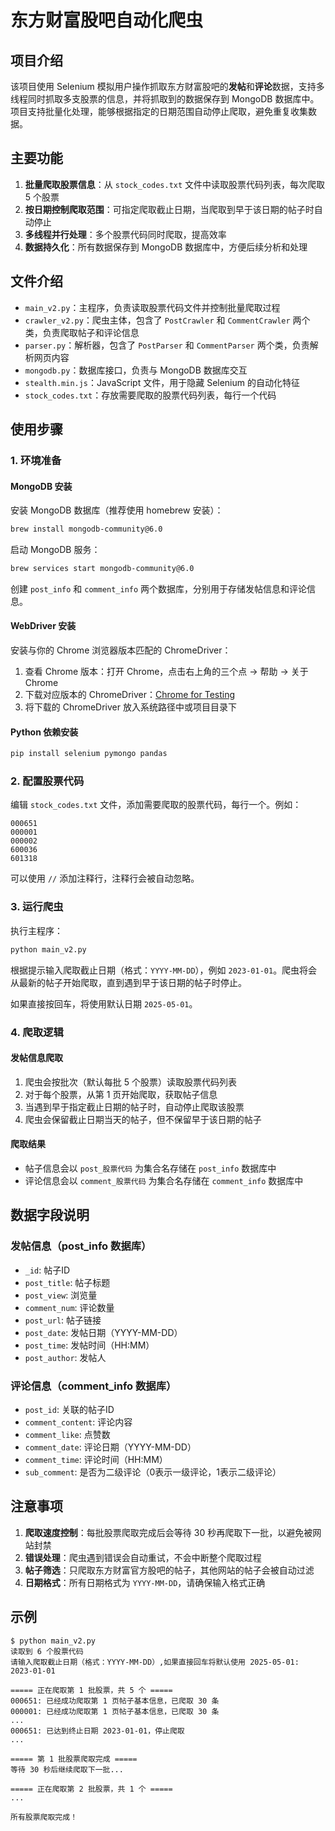 # 东方财富股吧自动化爬虫

## 项目介绍

该项目使用 Selenium 模拟用户操作抓取东方财富股吧的**发帖**和**评论**数据，支持多线程同时抓取多支股票的信息，并将抓取到的数据保存到 MongoDB 数据库中。项目支持批量化处理，能够根据指定的日期范围自动停止爬取，避免重复收集数据。

## 主要功能

1. **批量爬取股票信息**：从 `stock_codes.txt` 文件中读取股票代码列表，每次爬取 5 个股票
2. **按日期控制爬取范围**：可指定爬取截止日期，当爬取到早于该日期的帖子时自动停止
3. **多线程并行处理**：多个股票代码同时爬取，提高效率
4. **数据持久化**：所有数据保存到 MongoDB 数据库中，方便后续分析和处理

## 文件介绍

- `main_v2.py`：主程序，负责读取股票代码文件并控制批量爬取过程
- `crawler_v2.py`：爬虫主体，包含了 `PostCrawler` 和 `CommentCrawler` 两个类，负责爬取帖子和评论信息
- `parser.py`：解析器，包含了 `PostParser` 和 `CommentParser` 两个类，负责解析网页内容
- `mongodb.py`：数据库接口，负责与 MongoDB 数据库交互
- `stealth.min.js`：JavaScript 文件，用于隐藏 Selenium 的自动化特征
- `stock_codes.txt`：存放需要爬取的股票代码列表，每行一个代码

## 使用步骤

### 1. 环境准备

#### MongoDB 安装

安装 MongoDB 数据库（推荐使用 homebrew 安装）：

```bash
brew install mongodb-community@6.0
```

启动 MongoDB 服务：

```bash
brew services start mongodb-community@6.0
```

创建 `post_info` 和 `comment_info` 两个数据库，分别用于存储发帖信息和评论信息。

#### WebDriver 安装

安装与你的 Chrome 浏览器版本匹配的 ChromeDriver：

1. 查看 Chrome 版本：打开 Chrome，点击右上角的三个点 -> 帮助 -> 关于 Chrome
2. 下载对应版本的 ChromeDriver：[Chrome for Testing](https://googlechromelabs.github.io/chrome-for-testing/)
3. 将下载的 ChromeDriver 放入系统路径中或项目目录下

#### Python 依赖安装

```bash
pip install selenium pymongo pandas
```

### 2. 配置股票代码

编辑 `stock_codes.txt` 文件，添加需要爬取的股票代码，每行一个。例如：

```
000651
000001
000002
600036
601318
```

可以使用 `//` 添加注释行，注释行会被自动忽略。

### 3. 运行爬虫

执行主程序：

```bash
python main_v2.py
```

根据提示输入爬取截止日期（格式：`YYYY-MM-DD`），例如 `2023-01-01`。爬虫将会从最新的帖子开始爬取，直到遇到早于该日期的帖子时停止。

如果直接按回车，将使用默认日期 `2025-05-01`。

### 4. 爬取逻辑

#### 发帖信息爬取

1. 爬虫会按批次（默认每批 5 个股票）读取股票代码列表
2. 对于每个股票，从第 1 页开始爬取，获取帖子信息
3. 当遇到早于指定截止日期的帖子时，自动停止爬取该股票
4. 爬虫会保留截止日期当天的帖子，但不保留早于该日期的帖子

#### 爬取结果

- 帖子信息会以 `post_股票代码` 为集合名存储在 `post_info` 数据库中
- 评论信息会以 `comment_股票代码` 为集合名存储在 `comment_info` 数据库中

## 数据字段说明

### 发帖信息（post_info 数据库）

- `_id`: 帖子ID
- `post_title`: 帖子标题
- `post_view`: 浏览量
- `comment_num`: 评论数量
- `post_url`: 帖子链接
- `post_date`: 发帖日期（YYYY-MM-DD）
- `post_time`: 发帖时间（HH:MM）
- `post_author`: 发帖人

### 评论信息（comment_info 数据库）

- `post_id`: 关联的帖子ID
- `comment_content`: 评论内容
- `comment_like`: 点赞数
- `comment_date`: 评论日期（YYYY-MM-DD）
- `comment_time`: 评论时间（HH:MM）
- `sub_comment`: 是否为二级评论（0表示一级评论，1表示二级评论）

## 注意事项

1. **爬取速度控制**：每批股票爬取完成后会等待 30 秒再爬取下一批，以避免被网站封禁
2. **错误处理**：爬虫遇到错误会自动重试，不会中断整个爬取过程
3. **帖子筛选**：只爬取东方财富官方股吧的帖子，其他网站的帖子会被自动过滤
4. **日期格式**：所有日期格式为 `YYYY-MM-DD`，请确保输入格式正确

## 示例

```
$ python main_v2.py
读取到 6 个股票代码
请输入爬取截止日期（格式：YYYY-MM-DD）,如果直接回车将默认使用 2025-05-01: 2023-01-01

===== 正在爬取第 1 批股票，共 5 个 =====
000651: 已经成功爬取第 1 页帖子基本信息，已爬取 30 条
000001: 已经成功爬取第 1 页帖子基本信息，已爬取 30 条
...
000651: 已达到终止日期 2023-01-01，停止爬取
...

===== 第 1 批股票爬取完成 =====
等待 30 秒后继续爬取下一批...

===== 正在爬取第 2 批股票，共 1 个 =====
...

所有股票爬取完成！
```
